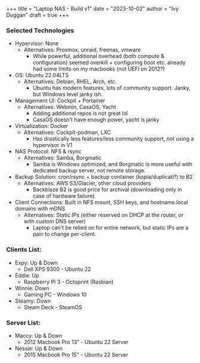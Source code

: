 +++
title = "Laptop NAS - Build v1"
date = "2023-10-02"
author = "Ivy Duggan"
draft = true
+++


### Selected Technologies

- Hypervisor: None
  - Alternatives: Proxmox, unraid, freenas, vmware
    - While powerful, additional overhead (both compute & configuration) seemed overkill + configuring boot etc. already had some limits on my macbooks (not UEFI on 2012?)
- OS: Ubuntu 22.04LTS
  - Alternatives: Debian, RHEL, Arch, etc.
    - Ubuntu has modern features, lots of community support. Janky, but WIndows level janky ish.
- Management UI: Cockpit + Portainer
  - Alternatives: Webmin, CasaOS, Yacht
    - Adding additional repos is not great lol
    - CasaOS doesn't have enough power, yacht is janky
- Virtualization: Docker
  - Alternatives: Cockpit-podman, LXC
    - Has drastically less features/less community support, not using a hypervisor in V1
- NAS Protocol: NFS & rsync
  - Alternatives: Samba, Borgmatic
    - Samba is Windows optimized, and Borgmatic is more useful with dedicated backup server, not remote storage.
- Backup Solution: cron/rsync + backup container (kopia/duplicati?) to B2
  - Alternatives: AWS S3/Glacier, other cloud providers
    - Backblaze B2 is good price for archival (downloading only in case of hardware failure)
- Client Connections: Built in NFS mount, SSH keys, and hostname.local domains with mDNS
  - Alternatives: Static IPs (either reserved on DHCP at the router, or with custom DNS server)
    - Laptop can't be relied on for entire network, but static IPs are a pain to change per-client.


### Clients List:

- Expy: Up & Down
  - Dell XPS 9300 - Ubuntu 22
- Eddie: Up
  - Raspberry Pi 3 - Octoprint (Rasbian)
- Winnie: Down
  - Gaming PC - Windows 10
- Steamy: Down
  - Steam Deck - SteamOS

### Server List:

- Maccy: Up & Down
  - 2012 Macbook Pro 13" - Ubuntu 22 Server
- Nessie: Up & Down
  - 2015 Macbook Pro 15" - Ubuntu 22 Server
